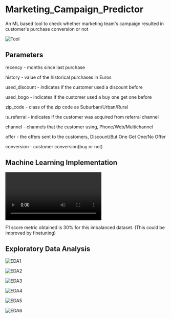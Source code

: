 # Marketing_Campaign_Predictor

An ML based tool to check whether marketing team's campaign resulted in customer's purchase conversion or not


![Tool](results/app.JPG?raw=true "Gradio App")

## Parameters ##

recency - months since last purchase

history - value of the historical purchases in Euros

used_discount - indicates if the customer used a discount before

used_bogo - indicates if the customer used a buy one get one before

zip_code - class of the zip code as Suburban/Urban/Rural

is_referral - indicates if the customer was acquired from referral channel

channel - channels that the customer using, Phone/Web/Multichannel

offer - the offers sent to the customers, Discount/But One Get One/No Offer

conversion - customer conversion(buy or not)

## Machine Learning Implementation ##

![ML](results/recording.mov?raw=true "Walkthrough")

F1 score metric obtained is 30% for this imbalanced dataset. (This could be improved by finetuning)


## Exploratory Data Analysis ##

![EDA1](results/EDA1.png?raw=true "EDA1")

![EDA2](results/EDA2.png?raw=true "EDA2")

![EDA3](results/EDA3.png?raw=true "EDA3")

![EDA4](results/EDA4.png?raw=true "EDA4")

![EDA5](results/EDA5.png?raw=true "EDA5")

![EDA6](results/EDA6.png?raw=true "EDA6")










